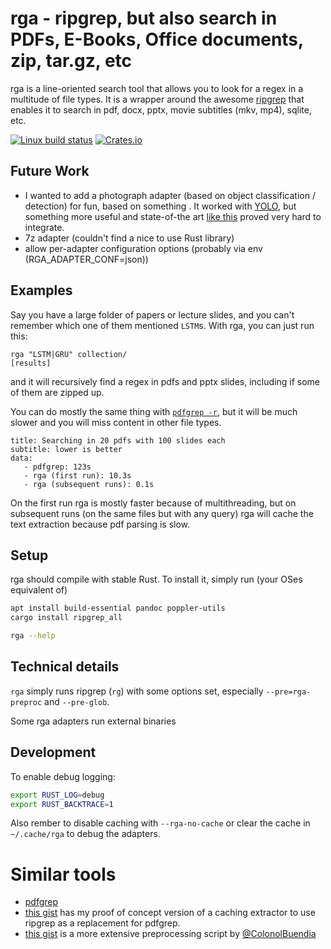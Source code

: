 # rga - ripgrep, but also search in PDFs, E-Books, Office documents, zip, tar.gz, etc

rga is a line-oriented search tool that allows you to look for a regex in a multitude of file types. It is a wrapper around the awesome [ripgrep] that enables it to search in pdf, docx, pptx, movie subtitles (mkv, mp4), sqlite, etc.

[![Linux build status](https://api.travis-ci.org/phiresky/ripgrep_all.svg)](https://travis-ci.org/phiresky/ripgrep_all)
[![Crates.io](https://img.shields.io/crates/v/ripgrep_all.svg)](https://crates.io/crates/ripgrep_all)

## Future Work

- I wanted to add a photograph adapter (based on object classification / detection) for fun, based on something . It worked with [YOLO](https://pjreddie.com/darknet/yolo/), but something more useful and state-of-the art [like this](https://github.com/aimagelab/show-control-and-tell) proved very hard to integrate.
- 7z adapter (couldn't find a nice to use Rust library)
- allow per-adapter configuration options (probably via env (RGA_ADAPTER_CONF=json))

## Examples

Say you have a large folder of papers or lecture slides, and you can't remember which one of them mentioned `LSTM`s. With rga, you can just run this:

```
rga "LSTM|GRU" collection/
[results]
```

and it will recursively find a regex in pdfs and pptx slides, including if some of them are zipped up.

You can do mostly the same thing with [`pdfgrep -r`][pdfgrep], but it will be much slower and you will miss content in other file types.

```barchart
title: Searching in 20 pdfs with 100 slides each
subtitle: lower is better
data:
   - pdfgrep: 123s
   - rga (first run): 10.3s
   - rga (subsequent runs): 0.1s
```

On the first run rga is mostly faster because of multithreading, but on subsequent runs (on the same files but with any query) rga will cache the text extraction because pdf parsing is slow.

## Setup

rga should compile with stable Rust. To install it, simply run (your OSes equivalent of)

```bash
apt install build-essential pandoc poppler-utils
cargo install ripgrep_all

rga --help
```

## Technical details

`rga` simply runs ripgrep (`rg`) with some options set, especially `--pre=rga-preproc` and `--pre-glob`.

Some rga adapters run external binaries

## Development

To enable debug logging:

```bash
export RUST_LOG=debug
export RUST_BACKTRACE=1
```

Also rember to disable caching with `--rga-no-cache` or clear the cache in `~/.cache/rga` to debug the adapters.

# Similar tools

- [pdfgrep][pdfgrep]
- [this gist](https://gist.github.com/phiresky/5025490526ba70663ab3b8af6c40a8db) has my proof of concept version of a caching extractor to use ripgrep as a replacement for pdfgrep.
- [this gist](https://gist.github.com/ColonolBuendia/314826e37ec35c616d70506c38dc65aa) is a more extensive preprocessing script by [@ColonolBuendia](https://github.com/ColonolBuendia)

[pdfgrep]: https://pdfgrep.org/
[ripgrep]: https://github.com/BurntSushi/ripgrep
